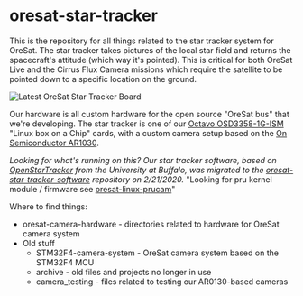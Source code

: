 # oresat-star-tracker

This is the repository for all things related to the star tracker system for OreSat. The star tracker takes pictures of the local star field and returns the spacecraft's attitude (which way it's pointed). This is critical for both OreSat Live and the Cirrus Flux Camera missions which require the satellite to be pointed down to a specific location on the ground.

![Latest OreSat Star Tracker Board](https://github.com/oresat/oresat-star-tracker/blob/master/oresat-star-tracker.jpg)

Our hardware is all custom hardware for the open source "OreSat bus" that we're developing. The star tracker is one of our [Octavo OSD3358-1G-ISM](https://octavosystems.com/octavo_products/osd335x-sm/) "Linux box on a Chip" cards, with a custom camera setup based on the [On Semiconductor AR1030](https://www.onsemi.com/pub/Collateral/AR0130CS-D.PDF).

*Looking for what's running on this? Our star tracker software, based on [OpenStarTracker](https://openstartracker.org) from the University at Buffalo, was migrated to the [oresat-star-tracker-software](https://github.com/oresat/oresat-star-tracker-software) repository on 2/21/2020.*
"Looking for pru kernel module / firmware see [oresat-linux-prucam](https://github.com/oresat/oresat-linux-prucam)"

Where to find things:

- oresat-camera-hardware - directories related to hardware for OreSat camera system
- Old stuff
   - STM32F4-camera-system - OreSat camera system based on the STM32F4 MCU
   - archive - old files and projects no longer in use
   - camera_testing - files related to testing our AR0130-based cameras

